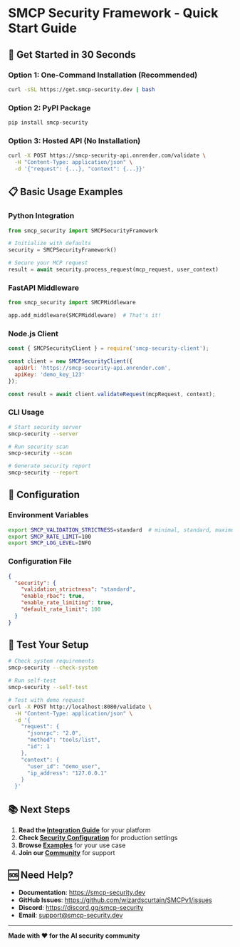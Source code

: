 # SMCP Security Framework - Quick Start Guide

## 🚀 Get Started in 30 Seconds

### Option 1: One-Command Installation (Recommended)
```bash
curl -sSL https://get.smcp-security.dev | bash
```

### Option 2: PyPI Package
```bash
pip install smcp-security
```

### Option 3: Hosted API (No Installation)
```bash
curl -X POST https://smcp-security-api.onrender.com/validate \
  -H "Content-Type: application/json" \
  -d '{"request": {...}, "context": {...}}'
```

## 📋 Basic Usage Examples

### Python Integration
```python
from smcp_security import SMCPSecurityFramework

# Initialize with defaults
security = SMCPSecurityFramework()

# Secure your MCP request
result = await security.process_request(mcp_request, user_context)
```

### FastAPI Middleware
```python
from smcp_security import SMCPMiddleware

app.add_middleware(SMCPMiddleware)  # That's it!
```

### Node.js Client
```javascript
const { SMCPSecurityClient } = require('smcp-security-client');

const client = new SMCPSecurityClient({
  apiUrl: 'https://smcp-security-api.onrender.com',
  apiKey: 'demo_key_123'
});

const result = await client.validateRequest(mcpRequest, context);
```

### CLI Usage
```bash
# Start security server
smcp-security --server

# Run security scan
smcp-security --scan

# Generate security report
smcp-security --report
```

## 🔧 Configuration

### Environment Variables
```bash
export SMCP_VALIDATION_STRICTNESS=standard  # minimal, standard, maximum
export SMCP_RATE_LIMIT=100
export SMCP_LOG_LEVEL=INFO
```

### Configuration File
```json
{
  "security": {
    "validation_strictness": "standard",
    "enable_rbac": true,
    "enable_rate_limiting": true,
    "default_rate_limit": 100
  }
}
```

## 🧪 Test Your Setup

```bash
# Check system requirements
smcp-security --check-system

# Run self-test
smcp-security --self-test

# Test with demo request
curl -X POST http://localhost:8080/validate \
  -H "Content-Type: application/json" \
  -d '{
    "request": {
      "jsonrpc": "2.0",
      "method": "tools/list",
      "id": 1
    },
    "context": {
      "user_id": "demo_user",
      "ip_address": "127.0.0.1"
    }
  }'
```

## 📚 Next Steps

1. **Read the [Integration Guide](integration-guide.md)** for your platform
2. **Check [Security Configuration](security-config.md)** for production settings
3. **Browse [Examples](../examples/)** for your use case
4. **Join our [Community](https://discord.gg/smcp-security)** for support

## 🆘 Need Help?

- **Documentation**: https://smcp-security.dev
- **GitHub Issues**: https://github.com/wizardscurtain/SMCPv1/issues
- **Discord**: https://discord.gg/smcp-security
- **Email**: support@smcp-security.dev

---

**Made with ❤️ for the AI security community**
